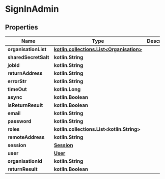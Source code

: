
# SignInAdmin

## Properties
Name | Type | Description | Notes
------------ | ------------- | ------------- | -------------
**organisationList** | [**kotlin.collections.List&lt;Organisation&gt;**](Organisation.md) |  | 
**sharedSecretSalt** | **kotlin.String** |  | 
**jobId** | **kotlin.String** |  | 
**returnAddress** | **kotlin.String** |  | 
**errorStr** | **kotlin.String** |  | 
**timeOut** | **kotlin.Long** |  | 
**async** | **kotlin.Boolean** |  | 
**isReturnResult** | **kotlin.Boolean** |  | 
**email** | **kotlin.String** |  | 
**password** | **kotlin.String** |  | 
**roles** | **kotlin.collections.List&lt;kotlin.String&gt;** |  | 
**remoteAddress** | **kotlin.String** |  | 
**session** | [**Session**](Session.md) |  | 
**user** | [**User**](User.md) |  | 
**organisationId** | **kotlin.String** |  | 
**returnResult** | **kotlin.Boolean** |  |  [optional]



